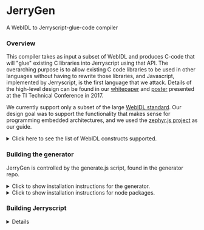# JerryGen
A WebIDL to Jerryscript-glue-code compiler

### Overview
This compiler takes as input a subset of WebIDL and produces C-code that will "glue" existing C libraries into Jerryscript using that API.  The overarching purpose is to allow existing C code libraries to be used in other languages without having to rewrite those libraries, and Javascript, implemented by Jerryscript, is the first language that we attack.  Details of the high-level design can be found in our [whitepaper](../docs/TLC_scripting_submission_2017.pdf) and [poster](../docs/Scripting_Poster.pdf) presented at the TI Technical Conference in 2017.

We currently support only a subset of the large [WebIDL standard](https://github.com/w3c/webidl2.js).
Our design goal was to support the functionality that makes sense for
programming embedded architectures, and we used the [zephyr.js project](https://github.com/intel/zephyr.js)
as our guide.

<details>
<summary>Click here to see the list of WebIDL constructs
supported.</summary>
<dl style="list-style-type:none;">
<dt> Enumeration types </dt>
<dd> - these are strings in WebIDL and Javascript, but we treat them as
proper enum types in C.
<dt> Callbacks </dt>
<dd> - these are function pointers in all three languages.
<dt> Dictionaries </dt>
<dd> - these are data structures in all three languages.
<dt> Interfaces </dt>
<dd> - these are objects, containing both methods and attributes, and
as such, are stored in the Javascript environment and only accessed by
getters/setters on the C side.
</dl>
</details>

### Building the generator

JerryGen is controlled by the generate.js script, found in the
generator repo.

<details>
<summary>Click to show installation instructions for the
generator.</summary>
Clone the generator repo:<p>
<code>git clone https://github.com/t-harvey/JerryGen.git</code><p>

The generator is built on top of Javascript, so no compilation of the
tool is necessary.
</details>

<details>
<summary>Click to show installation instructions for node packages.</summary><br>
First, if you clone the repo and cd into that directory, you should be
able to run a single command:<p>

<code>npm install</code><p>

...if that doesn't work, the individual steps are as follows:

#### the WebIDL parser:
<code>sudo npm install -g webidl2</code>

#### file i/o:<br>
<code>sudo npm install -g q-io<br>
npm install file-exists</code><br>
#### ast compiler:
<code>sudo npm install -g hogan.js</code><br><br>
(NOTE: "hogan.js", not "hogan"!)<br>
#### boost-y type functions:
<code>sudo npm install lodash</code><br>
#### continuation passing/async calls through promises:
<code>sudo npm install q</code><br>

<code>npm install minimist</code>

...then set NODE_PATH to /usr/local/lib/node_modules (the "-g" on the
npm-install command puts them here; you can alternatively install them
locally, and then do the obvious...
</details>


### Building Jerryscript
<details>

The instructions for building Jerryscript are
[here](https://github.com/pando-project/jerryscript/blob/master/docs/01.GETTING-STARTED.md)
-- note that building Jerryscript without ES2015 features can give
results that are difficult to pin down.  For example, if the config.h
file in the jerry-core directory does not have the variable
<code>CONFIG_DISABLE_ES2015_TYPEDARRAY_BUILTIN</code> commented out,
then any attempt to use the ArrayBuffer in a script will result in a
"script error" message from the interpreter, even though the script
containing the <code>ArrayBuffer</code> declaration may be otherwise
error free.  Of course, if a user's scripts don't use
<code>ArrayBuffer</code>, then it might behoove him to compile without
that feature and thus minimize the size of the interpreter.<p>

Using <code>tools/build.py</code> will produce libraries in the
<code>build/lib</code> directory.  To get an executable interpreter,
these libraries must be linked in to a <code>main.c</code> file.  The
main.c file provided in the generator directory also requires the
JerryGen utility files, which are produced by running the generator
with the <code>--output_utility_files</code> flag.

We provide an empty WebIDL file for just such a minimal build.
Assuming that the user has cloned both the generator and Jerryscript
into a directory called <code>work</code>, the commands to build a
barebones parser are as follows:<p>

<code>
<b>~/work -></b> generator/generate.js --output_utility_files --package=empty  generator/unit_tests/template/empty.idl<p>
<b>~/work -></b> gcc -g --std=c99 -Djerry_value_has_error_flag=jerry_value_is_error -Ijerryscript/jerry-port/default/include -Ijerryscript/jerry-core/include -Ijerryscript/jerry-ext/include -Ijerryscript/jerry-ext/include/jerryscript-ext/ -I./empty generator/unit_tests/template/main_jerrygen.c empty/webidl*.c jerryscript/build/lib/libjerry-core.a jerryscript/build/lib/libjerry-ext.a jerryscript/build/lib/libjerry-port-default.a -lm
</code>
</details>
